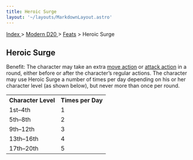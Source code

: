 ```yaml
---
title: Heroic Surge
layout: '~/layouts/MarkdownLayout.astro'
---
```


[ Index ](/) > [ Modern D20 ](/modern.d20.srd) > [Feats](/modern.d20.srd/feats) > Heroic Surge

## Heroic Surge

Benefit: The character may take an extra [move action](/modern.d20.srd/combat/move.actions) or [attack action](/modern.d20.srd/combat/attack.actions) in a round, either before or
after the character’s regular actions. The character may use Heroic Surge a
number of times per day depending on his or her character level (as shown
below), but never more than once per round.


<table> <tr><th>Character Level</th> <th>Times per Day</th></tr> <tr><td> 1st–4th</td><td> 1 </td></tr> <tr class="shaded"><td> 5th–8th</td><td> 2 </td></tr> <tr><td> 9th–12th</td><td> 3 </td></tr> <tr class="shaded"><td> 13th–16th</td><td> 4 </td></tr> <tr><td> 17th–20th</td><td> 5 </td></tr></table>


